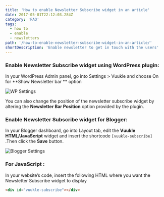 ```yaml
---
title: 'How to enable Newsletter Subscribe widget in an article'
date: 2017-05-01T22:12:03.284Z
category: 'FAQ'
tags:
  - how to
  - enable
  - newsletters
path: '/how-to-enable-newsletter-subscribe-widget-in-an-article/'
shortDescription: 'Enable newsletter to get in touch with the users'
---
```

### Enable Newsletter Subscribe widget using WordPress plugin:

In your WordPress Admin panel, go into Settings > Vuukle and choose On for
**Show Newsletter bar ** option

![WP Settings](/img/how-to-enable-newsletter-subscribe-widget-in-an-article-img_1.png)

You can also change the position of the newsletter subscribe widget by altering the **Newsletter Bar Position** option provided by the plugin.

### Enable Newsletter Subscribe widget for Blogger:

In your Blogger dashboard, go into Layout tab, edit the **Vuukle HTML/JavaScript** widget and insert the shortcode `[vuukle-subscribe]` .Then click the **Save** button.

![Blogger Settings](/img/how-to-enable-newsletter-subscribe-widget-in-an-article-img_2.png)

### For JavaScript :

In your website’s code, insert the following HTML where you want the Newsletter Subscribe widget to display

```html
<div id="vuukle-subscribe"></div>
```
